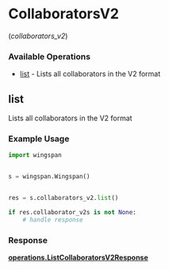# CollaboratorsV2
(*collaborators_v2*)

### Available Operations

* [list](#list) - Lists all collaborators in the V2 format

## list

Lists all collaborators in the V2 format

### Example Usage

```python
import wingspan


s = wingspan.Wingspan()


res = s.collaborators_v2.list()

if res.collaborator_v2s is not None:
    # handle response
```


### Response

**[operations.ListCollaboratorsV2Response](../../models/operations/listcollaboratorsv2response.md)**

